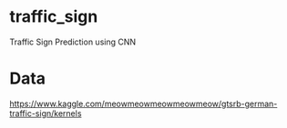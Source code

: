 # traffic_sign
Traffic Sign Prediction using CNN

# Data

https://www.kaggle.com/meowmeowmeowmeowmeow/gtsrb-german-traffic-sign/kernels
